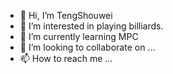 - 👋 Hi, I’m TengShouwei
- 👀 I’m interested in playing billiards.
- 🌱 I’m currently learning MPC
- 💞️ I’m looking to collaborate on ...
- 📫 How to reach me ...

<!---
TengShouwei/TengShouwei is a ✨ special ✨ repository because its `README.md` (this file) appears on your GitHub profile.
You can click the Preview link to take a look at your changes.
--->
